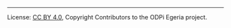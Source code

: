 <!-- SPDX-License-Identifier: CC-BY-4.0 -->
<!-- Copyright Contributors to the ODPi Egeria project 2020. -->



----
License: [CC BY 4.0](https://creativecommons.org/licenses/by/4.0/),
Copyright Contributors to the ODPi Egeria project.